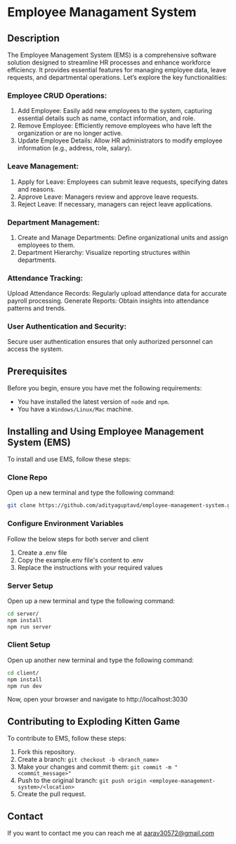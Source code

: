 # Employee Managament System

## Description

The Employee Management System (EMS) is a comprehensive software solution designed to streamline HR processes and enhance workforce efficiency. It provides essential features for managing employee data, leave requests, and departmental operations. Let’s explore the key functionalities:

### Employee CRUD Operations:
1. Add Employee: Easily add new employees to the system, capturing essential details such as name, contact information, and role.
2. Remove Employee: Efficiently remove employees who have left the organization or are no longer active.
3. Update Employee Details: Allow HR administrators to modify employee information (e.g., address, role, salary).

### Leave Management:
1. Apply for Leave: Employees can submit leave requests, specifying dates and reasons.
2. Approve Leave: Managers review and approve leave requests.
3. Reject Leave: If necessary, managers can reject leave applications.

### Department Management:
1. Create and Manage Departments: Define organizational units and assign employees to them.
2. Department Hierarchy: Visualize reporting structures within departments.

### Attendance Tracking:
Upload Attendance Records: Regularly upload attendance data for accurate payroll processing.
Generate Reports: Obtain insights into attendance patterns and trends.

### User Authentication and Security:
Secure user authentication ensures that only authorized personnel can access the system.

## Prerequisites

Before you begin, ensure you have met the following requirements:

- You have installed the latest version of `node` and `npm`.
- You have a `Windows/Linux/Mac` machine.

## Installing and Using Employee Management System (EMS)

To install and use EMS, follow these steps:

### Clone Repo
Open up a new terminal and type the following command:
```bash
git clone https://github.com/adityaguptavd/employee-management-system.git
```

### Configure Environment Variables
Follow the below steps for both server and client
1. Create a .env file
2. Copy the example.env file's content to .env
3. Replace the instructions with your required values

### Server Setup

Open up a new terminal and type the following command:
```bash
cd server/
npm install
npm run server
```

### Client Setup
Open up another new terminal and type the following command:
```bash
cd client/
npm install
npm run dev
```

Now, open your browser and navigate to http://localhost:3030

## Contributing to Exploding Kitten Game
To contribute to EMS, follow these steps:

1. Fork this repository.
2. Create a branch: ```git checkout -b <branch_name>```
3. Make your changes and commit them: ```git commit -m "<commit_message>"```
4. Push to the original branch: ```git push origin <employee-management-system>/<location>```
5. Create the pull request.

## Contact
If you want to contact me you can reach me at aarav30572@gmail.com